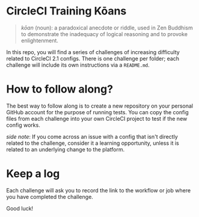 # CircleCI Training Kōans

> _kōan_ (noun): a paradoxical anecdote or riddle, used in Zen Buddhism to demonstrate the inadequacy of logical reasoning and to provoke enlightenment.

In this repo, you will find a series of challenges of increasing difficulty related to CircleCI 2.1 configs. There is one challenge per folder; each challenge will include its own instructions via a `README.md`.

# How to follow along?

The best way to follow along is to create a new repository on your personal GitHub account for the purpose of running tests. You can copy the config files from each challenge into your own CircleCI project to test if the new config works.

_side note_: If you come across an issue with a config that isn't directly related to the challenge, consider it a learning opportunity, unless it is related to an underlying change to the platform.

# Keep a log

Each challenge will ask you to record the link to the workflow or job where you have completed the challenge.

 Good luck!
